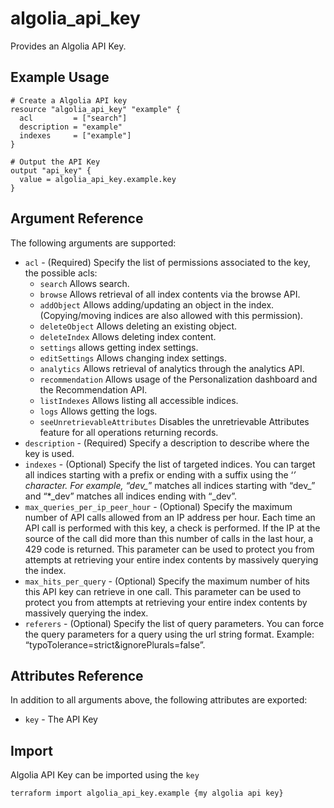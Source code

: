 # algolia_api_key

Provides an Algolia API Key.

## Example Usage

```hcl
# Create a Algolia API key
resource "algolia_api_key" "example" {
  acl         = ["search"]
  description = "example"
  indexes     = ["example"]
}

# Output the API Key
output "api_key" {
  value = algolia_api_key.example.key
}
```

## Argument Reference

The following arguments are supported:
* `acl` - (Required) Specify the list of permissions associated to the key, the possible acls:
  * `search` Allows search.
  * `browse` Allows retrieval of all index contents via the browse API.
  * `addObject` Allows adding/updating an object in the index. (Copying/moving indices are also allowed with this permission).
  * `deleteObject` Allows deleting an existing object.
  * `deleteIndex` Allows deleting index content.
  * `settings` allows getting index settings.
  * `editSettings` Allows changing index settings.
  * `analytics` Allows retrieval of analytics through the analytics API.
  * `recommendation` Allows usage of the Personalization dashboard and the Recommendation API.
  * `listIndexes` Allows listing all accessible indices.
  * `logs` Allows getting the logs.
  * `seeUnretrievableAttributes` Disables the unretrievable Attributes feature for all operations returning records.
* `description` - (Required) Specify a description to describe where the key is used.
* `indexes` - (Optional) Specify the list of targeted indices. You can target all indices starting with a prefix or ending with a suffix using the ‘*’ character. For example, “dev_*” matches all indices starting with “dev_” and “*_dev” matches all indices ending with “_dev”.
* `max_queries_per_ip_peer_hour` - (Optional) Specify the maximum number of API calls allowed from an IP address per hour. Each time an API call is performed with this key, a check is performed. If the IP at the source of the call did more than this number of calls in the last hour, a 429 code is returned. This parameter can be used to protect you from attempts at retrieving your entire index contents by massively querying the index.
* `max_hits_per_query` - (Optional) Specify the maximum number of hits this API key can retrieve in one call. This parameter can be used to protect you from attempts at retrieving your entire index contents by massively querying the index.
* `referers` - (Optional) Specify the list of query parameters. You can force the query parameters for a query using the url string format. Example: “typoTolerance=strict&ignorePlurals=false”.

## Attributes Reference

In addition to all arguments above, the following attributes are exported:
* `key` - The API Key

## Import

Algolia API Key can be imported using the `key`

```shell
terraform import algolia_api_key.example {my algolia api key}
```
